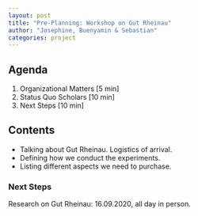 ```yaml
---
layout: post
title: "Pre-Planning: Workshop on Gut Rheinau"
author: "Josephine, Buenyamin & Sebastian"
categories: project
---
```


## Agenda

1. Organizational Matters [5 min]
2. Status Quo Scholars [10 min]
3. Next Steps [10 min]

## Contents

- Talking about Gut Rheinau. Logistics of arrival.
- Defining how we conduct the experiments.
- Listing different aspects we need to purchase.

### Next Steps

Research on Gut Rheinau: 16.09.2020, all day in person.
